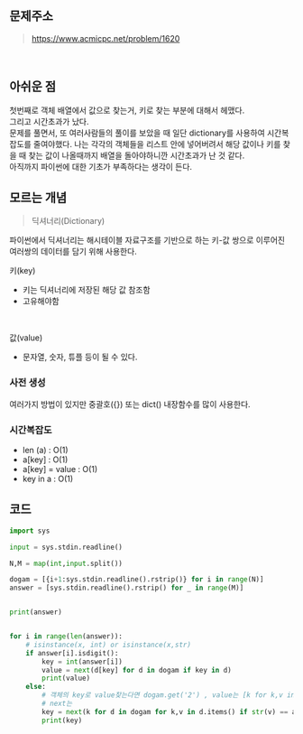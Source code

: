 ## 문제주소

> https://www.acmicpc.net/problem/1620

</br>

## 아쉬운 점

첫번째로 객체 배열에서 값으로 찾는거, 키로 찾는 부분에 대해서 헤맸다.  
그리고 시간초과가 났다.  
문제를 풀면서, 또 여러사람들의 풀이를 보았을 때 일단 dictionary를 사용하여 시간복잡도를 줄여야했다. 나는 각각의 객체들을 리스트 안에 넣어버려서 해당 값이나 키를 찾을 때 찾는 값이 나올때까지 배열을 돌아야하니깐 시간초과가 난 것 같다.  
아직까지 파이썬에 대한 기초가 부족하다는 생각이 든다.

## 모르는 개념

> 딕셔너리(Dictionary)

파이썬에서 딕셔너리는 해시테이블 자료구조를 기반으로 하는 키-값 쌍으로 이루어진 여러쌍의 데이터를 담기 위해 사용한다.

키(key)

- 키는 딕셔너리에 저장된 해당 값 참조함
- 고유해야함

<br/>

값(value)

- 문자열, 숫자, 튜플 등이 될 수 있다.

### 사전 생성

여러가지 방법이 있지만 중괄호({}) 또는 dict() 내장함수를 많이 사용한다.

### 시간복잡도

- len (a) : O(1)
- a[key] : O(1)
- a[key] = value : O(1)
- key in a : O(1)

## 코드

```py
import sys

input = sys.stdin.readline()

N,M = map(int,input.split())

dogam = [{i+1:sys.stdin.readline().rstrip()} for i in range(N)]
answer = [sys.stdin.readline().rstrip() for _ in range(M)]


print(answer)


for i in range(len(answer)):
    # isinstance(x, int) or isinstance(x,str)
    if answer[i].isdigit():
        key = int(answer[i])
        value = next(d[key] for d in dogam if key in d)
        print(value)
    else:
        # 객체의 key로 value찾는다면 dogam.get('2') , value는 [k for k,v in aa.items() if v == 'cc']
        # next는
        key = next(k for d in dogam for k,v in d.items() if str(v) == answer[i])
        print(key)


```
